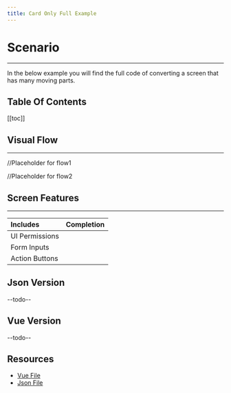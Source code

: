 ```yaml
---
title: Card Only Full Example
---
```


# Scenario
---
In the below example you will find the full code of converting a screen that has many moving parts.

## Table Of Contents

[[toc]]


## Visual Flow
---

//Placeholder for flow1

//Placeholder for flow2

## Screen Features
---

| Includes | Completion |
|:-----|:----------:|
| UI Permissions ||
| Form Inputs |  | 
| Action Buttons |  |

## Json Version

--todo--

## Vue Version

--todo--




## Resources

 - [Vue File](https://vuejs.org/)
 - [Json File](https://github.com/possibly1/HOCWrapperTuts)

 